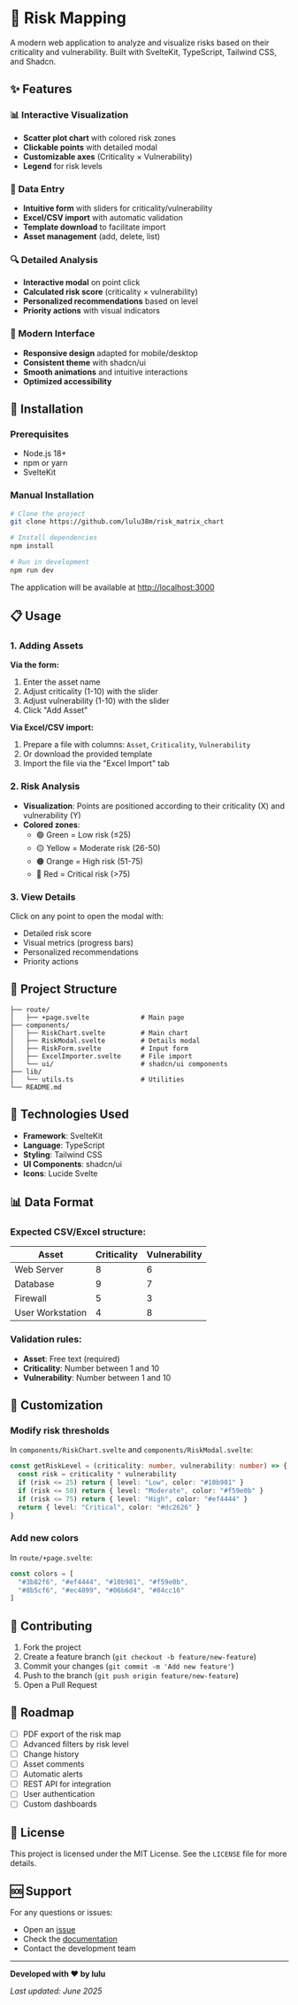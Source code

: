 # 🎯 Risk Mapping

A modern web application to analyze and visualize risks based on their criticality and vulnerability. Built with SvelteKit, TypeScript, Tailwind CSS, and Shadcn.

## ✨ Features

### 📊 Interactive Visualization
- **Scatter plot chart** with colored risk zones
- **Clickable points** with detailed modal
- **Customizable axes** (Criticality × Vulnerability)
- **Legend** for risk levels

### 📝 Data Entry
- **Intuitive form** with sliders for criticality/vulnerability
- **Excel/CSV import** with automatic validation
- **Template download** to facilitate import
- **Asset management** (add, delete, list)

### 🔍 Detailed Analysis
- **Interactive modal** on point click
- **Calculated risk score** (criticality × vulnerability)
- **Personalized recommendations** based on level
- **Priority actions** with visual indicators

### 🎨 Modern Interface
- **Responsive design** adapted for mobile/desktop
- **Consistent theme** with shadcn/ui
- **Smooth animations** and intuitive interactions
- **Optimized accessibility**

## 🚀 Installation

### Prerequisites
- Node.js 18+ 
- npm or yarn
- SvelteKit

### Manual Installation

```bash
# Clone the project
git clone https://github.com/lulu38m/risk_matrix_chart

# Install dependencies
npm install

# Run in development
npm run dev
```

The application will be available at [http://localhost:3000](http://localhost:3000)

## 📋 Usage

### 1. Adding Assets

**Via the form:**
1. Enter the asset name
2. Adjust criticality (1-10) with the slider
3. Adjust vulnerability (1-10) with the slider
4. Click "Add Asset"

**Via Excel/CSV import:**
1. Prepare a file with columns: `Asset`, `Criticality`, `Vulnerability`
2. Or download the provided template
3. Import the file via the "Excel Import" tab

### 2. Risk Analysis

- **Visualization**: Points are positioned according to their criticality (X) and vulnerability (Y)
- **Colored zones**: 
  - 🟢 Green = Low risk (≤25)
  - 🟡 Yellow = Moderate risk (26-50)
  - 🟠 Orange = High risk (51-75)
  - 🔴 Red = Critical risk (>75)

### 3. View Details

Click on any point to open the modal with:
- Detailed risk score
- Visual metrics (progress bars)
- Personalized recommendations
- Priority actions

## 📁 Project Structure

```
├── route/
│   ├── +page.svelte             # Main page
├── components/
│   ├── RiskChart.svelte         # Main chart
│   ├── RiskModal.svelte         # Details modal
│   ├── RiskForm.svelte          # Input form
│   ├── ExcelImporter.svelte     # File import
│   └── ui/                      # shadcn/ui components
├── lib/
│   └── utils.ts                 # Utilities
└── README.md
```

## 🎨 Technologies Used

- **Framework**: SvelteKit
- **Language**: TypeScript
- **Styling**: Tailwind CSS
- **UI Components**: shadcn/ui
- **Icons**: Lucide Svelte
  
## 📊 Data Format

### Expected CSV/Excel structure:

| Asset | Criticality | Vulnerability |
|-------|-------------|---------------|
| Web Server | 8 | 6 |
| Database | 9 | 7 |
| Firewall | 5 | 3 |
| User Workstation | 4 | 8 |

### Validation rules:
- **Asset**: Free text (required)
- **Criticality**: Number between 1 and 10
- **Vulnerability**: Number between 1 and 10

## 🔧 Customization

### Modify risk thresholds

In `components/RiskChart.svelte` and `components/RiskModal.svelte`:

```typescript
const getRiskLevel = (criticality: number, vulnerability: number) => {
  const risk = criticality * vulnerability
  if (risk <= 25) return { level: "Low", color: "#10b981" }
  if (risk <= 50) return { level: "Moderate", color: "#f59e0b" }
  if (risk <= 75) return { level: "High", color: "#ef4444" }
  return { level: "Critical", color: "#dc2626" }
}
```

### Add new colors

In `route/+page.svelte`:

```typescript
const colors = [
  "#3b82f6", "#ef4444", "#10b981", "#f59e0b", 
  "#8b5cf6", "#ec4899", "#06b6d4", "#84cc16"
]
```

## 🤝 Contributing

1. Fork the project
2. Create a feature branch (`git checkout -b feature/new-feature`)
3. Commit your changes (`git commit -m 'Add new feature'`)
4. Push to the branch (`git push origin feature/new-feature`)
5. Open a Pull Request

## 📝 Roadmap

- [ ] PDF export of the risk map
- [ ] Advanced filters by risk level
- [ ] Change history
- [ ] Asset comments
- [ ] Automatic alerts
- [ ] REST API for integration
- [ ] User authentication
- [ ] Custom dashboards

## 📄 License

This project is licensed under the MIT License. See the `LICENSE` file for more details.

## 🆘 Support

For any questions or issues:
- Open an [issue](https://github.com/lulu38m/risk_matrix_chart/issues)
- Check the [documentation](https://github.com/lulu38m/risk_matrix_chart)
- Contact the development team

---

**Developed with ❤️ by lulu**

*Last updated: June 2025*
